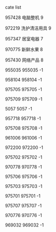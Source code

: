 cate list

957428 电脑整机 9

972219 洗护清洁用具 9

957347 居室电器 7

970775 新鲜水果 8

957430 网络产品 8

955035 955035 -1

958104 958104 -1

975705 975705 -1

975709 975709 -1

5057 5057 -1

957718 957718 -1

975708 975708 -1

961006 961006 -1

972200 972200 -1

975702 975702 -1

970778 970778 -1

975706 975706 -1

975703 975703 -1

975701 975701 -1

975707 975707 -1

970776 970776 -1

969032 969032 -1

